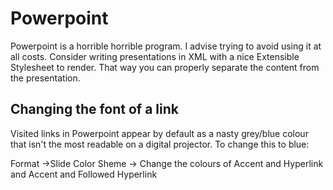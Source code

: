 # Powerpoint
Powerpoint is a horrible horrible program.  I advise trying to avoid using it at all costs.  Consider writing presentations in XML with a nice Extensible Stylesheet to render.  That way you can properly separate the content from the presentation.

## Changing the font of a link
Visited links in Powerpoint appear by default as a nasty grey/blue colour that isn't the most readable on a digital projector.  To change this to blue:

Format ->Slide Color Sheme ->
Change the colours of  Accent and Hyperlink and Accent and Followed Hyperlink